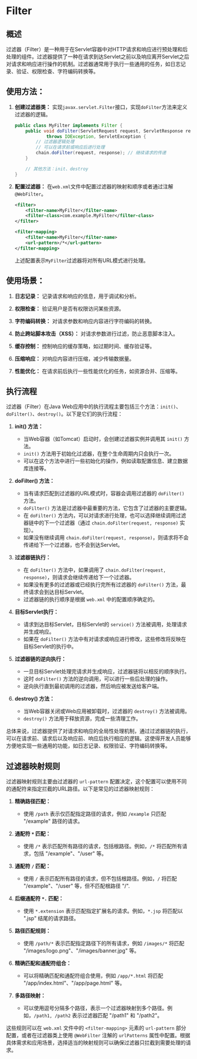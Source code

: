 # Filter

## 概述

过滤器（Filter）是一种用于在Servlet容器中对HTTP请求和响应进行预处理和后处理的组件。过滤器提供了一种在请求到达Servlet之前以及响应离开Servlet之后对请求和响应进行操作的机制。过滤器通常用于执行一些通用的任务，如日志记录、验证、权限检查、字符编码转换等。

## 使用方法：

1. **创建过滤器类：** 实现`javax.servlet.Filter`接口，实现`doFilter`方法来定义过滤器的逻辑。

    ```java
    public class MyFilter implements Filter {
        public void doFilter(ServletRequest request, ServletResponse response, FilterChain chain)
                throws IOException, ServletException {
            // 过滤器逻辑处理
            // 可以在请求前或响应后进行处理
            chain.doFilter(request, response); // 继续请求的传递
        }

        // 其他方法：init、destroy
    }
    ```

2. **配置过滤器：** 在`web.xml`文件中配置过滤器的映射和顺序或者通过注解`@WebFilter`。

    ```xml
    <filter>
        <filter-name>MyFilter</filter-name>
        <filter-class>com.example.MyFilter</filter-class>
    </filter>
    
    <filter-mapping>
        <filter-name>MyFilter</filter-name>
        <url-pattern>/*</url-pattern>
    </filter-mapping>
    ```

    上述配置表示`MyFilter`过滤器将对所有URL模式进行处理。

## 使用场景：

1. **日志记录：** 记录请求和响应的信息，用于调试和分析。

2. **权限检查：** 验证用户是否有权限访问某些资源。

3. **字符编码转换：** 对请求参数和响应内容进行字符编码的转换。

4. **防止跨站脚本攻击（XSS）：** 对请求参数进行过滤，防止恶意脚本注入。

5. **缓存控制：** 控制响应的缓存策略，如过期时间、缓存验证等。

6. **压缩响应：** 对响应内容进行压缩，减少传输数据量。

7. **性能优化：** 在请求前后执行一些性能优化的任务，如资源合并、压缩等。

## 执行流程

过滤器（Filter）在Java Web应用中的执行流程主要包括三个方法：`init()`、`doFilter()`、`destroy()`。以下是它们的执行流程：

1. **init() 方法：**
   - 当Web容器（如Tomcat）启动时，会创建过滤器实例并调用其 `init()` 方法。
   - `init()` 方法用于初始化过滤器，在整个生命周期内只会执行一次。
   - 可以在这个方法中进行一些初始化的操作，例如读取配置信息、建立数据库连接等。

2. **doFilter() 方法：**
   - 当有请求匹配到过滤器的URL模式时，容器会调用过滤器的 `doFilter()` 方法。
   - `doFilter()` 方法是过滤器中最重要的方法，它包含了过滤器的主要逻辑。
   - 在 `doFilter()` 方法内，可以对请求进行处理，也可以选择继续调用过滤器链中的下一个过滤器（通过 `chain.doFilter(request, response)` 实现）。
   - 如果没有继续调用 `chain.doFilter(request, response)`，则请求将不会传递给下一个过滤器，也不会到达Servlet。

3. **过滤器链执行：**
   - 在 `doFilter()` 方法中，如果调用了 `chain.doFilter(request, response)`，则请求会继续传递给下一个过滤器。
   - 如果没有更多的过滤器或已经执行完所有过滤器的 `doFilter()` 方法，最终请求会到达目标Servlet。
   - 过滤器链的执行顺序是根据 `web.xml` 中的配置顺序确定的。

4. **目标Servlet执行：**
   - 请求到达目标Servlet，目标Servlet的 `service()` 方法被调用，处理请求并生成响应。
   - 如果在 `doFilter()` 方法中有对请求或响应进行修改，这些修改将反映在目标Servlet的执行中。

5. **过滤器链的逆向执行：**
   - 一旦目标Servlet处理完请求并生成响应，过滤器链将以相反的顺序执行。
   - 这时 `doFilter()` 方法的逆向调用，可以进行一些后处理的操作。
   - 逆向执行直到最初调用的过滤器，然后响应被发送给客户端。

6. **destroy() 方法：**
   - 当Web容器关闭或Web应用被卸载时，过滤器的 `destroy()` 方法被调用。
   - `destroy()` 方法用于释放资源，完成一些清理工作。

总体来说，过滤器提供了对请求和响应的全局性处理机制，通过过滤器链的执行，可以在请求前、请求后以及响应前、响应后执行相应的逻辑。这使得开发人员能够方便地实现一些通用的功能，如日志记录、权限验证、字符编码转换等。

## 过滤器映射规则

过滤器映射规则主要由过滤器的 `url-pattern` 配置决定，这个配置可以使用不同的通配符来指定拦截的URL路径。以下是常见的过滤器映射规则：

1. **精确路径匹配：**
   - 使用 `/path` 表示仅匹配指定路径的请求，例如 `/example` 只匹配 "/example" 路径的请求。

2. **通配符 `*` 匹配：**
   - 使用 `/*` 表示匹配所有路径的请求，包括根路径。例如，`/*` 将匹配所有请求，包括 "/example"、"/user" 等。

3. **通配符 `/` 匹配：**
   - 使用 `/` 表示匹配所有路径的请求，但不包括根路径。例如，`/` 将匹配 "/example"、"/user" 等，但不匹配根路径 "/".

4. **后缀通配符 `*.` 匹配：**
   - 使用 `*.extension` 表示匹配指定扩展名的请求。例如，`*.jsp` 将匹配以 ".jsp" 结尾的请求路径。

5. **路径匹配规则：**
   - 使用 `/path/*` 表示匹配指定路径下的所有请求，例如 `/images/*` 将匹配 "/images/logo.png"、"/images/banner.jpg" 等。

6. **精确匹配和通配符组合：**
   - 可以将精确匹配和通配符组合使用，例如 `/app/*.html` 将匹配 "/app/index.html"、"/app/page.html" 等。

7. **多路径映射：**
   - 可以使用逗号分隔多个路径，表示一个过滤器映射到多个路径。例如，`/path1, /path2` 表示过滤器匹配 "/path1" 和 "/path2"。

这些规则可以在 `web.xml` 文件中的 `<filter-mapping>` 元素的 `url-pattern` 部分配置，或者在过滤器类上使用 `@WebFilter` 注解的 `urlPatterns` 属性中配置。根据具体需求和应用场景，选择适当的映射规则可以确保过滤器只拦截到需要处理的请求。
